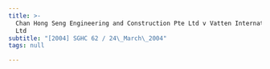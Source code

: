```yaml
---
title: >-
  Chan Hong Seng Engineering and Construction Pte Ltd v Vatten International Pte
  Ltd
subtitle: "[2004] SGHC 62 / 24\_March\_2004"
tags: null

---
```


